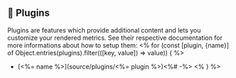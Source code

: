 ## 🧩 Plugins

Plugins are features which provide additional content and lets you customize your rendered metrics.
See their respective documentation for more informations about how to setup them:
<% for (const [plugin, {name}] of Object.entries(plugins).filter(([key, value]) => value)) { %>
* [<%= name %>](source/plugins/<%= plugin %>)<%# -%>
<% } %>
